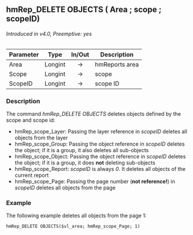 ## hmRep_DELETE OBJECTS ( Area ; scope ; scopeID)
###### Introduced in v4.0, Preemptive: yes

|Parameter|Type|In/Out|Description
|---|---|:---:|---
|Area|Longint|→|hmReports area
|Scope|Longint|→|scope
|ScopeID|Longint|→|scope ID

### Description
The command *hmRep_DELETE OBJECTS* deletes objects defined by the scope and scope id:

* hmRep_scope_Layer: Passing the layer reference in *scopeID* deletes all objects from the layer
* hmRep_scope_Group: Passing the object reference in *scopeID* deletes the object; if it is a group, it also deletes all sub-objects
* hmRep_scope_Object: Passing the object reference in *scopeID* deletes the object; if it is a group, it does **not** deleting sub-objects
* hmRep_scope_Report: *scopeID* is always *0*. It deletes all objects of the current report
* hmRep_scope_Page: Passing the page number (**not reference!**) in *scopeID* deletes all objects from the page

### Example
The following example deletes all objects from the page 1:

```4d
hmRep_DELETE OBJECTS($vl_area; hmRep_scope_Page; 1)
```

